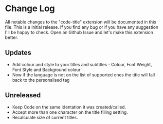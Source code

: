 # Change Log

All notable changes to the "code-title" extension will be documented in this file.
This is a initial release. If you find any bug or if you have any suggestion I'll be happy to check.
Open an Github Issue and let's make this extension better.

## Updates

-   Add colour and style to your titles and subtitles - Colour, Font Weight, Font Style and Background colour
-   Now if the language is not on the list of supported ones the title will fall back to the personalised tag

## Unreleased

-   Keep Code on the same identation it was created/called.
-   Accept more than one character on the title filling setting.
-   Recalculate size of current titles.
